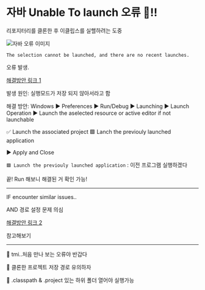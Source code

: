 # 자바 Unable To launch 오류 🤖‼️

리포지터리를 클론한 후 이클립스를 실핼하려는 도중

![자바 오류 이미지](C:\TIL\TIL\How-to\How_to_solve_UnableToLaunch_Java.assets\image-20220611003844481.png)

`The selection cannot be launched, and there are no recent launches.`

오류 발생.

[해결방안 링크 1](https://mozi.tistory.com/554)

발생 원인: 실행모드가 저장 되지 않아서라고 함

해결 방안: Windows ▶️ Preferences ▶️ Run/Debug ▶️ Launching
▶️ Launch Operation ▶️ Launch the aselected resource or active editor if not launchable

✅ Launch the associated project
🟩 Lanch the previouly launched application

▶️ Apply and Close

`🟩 Launch the previouly launched application`
: 이전 프로그램 실행하겠다

끝! Run 해보니 해결된 거 확인 가능!

---

IF encounter similar issues..

AND 경로 설정 문제 의심

[해결방안 링크 2](https://it-learn.tistory.com/16)

참고해보기

---

🥕 tmi..처음 만나 보는 오류야 반갑다

🥑 클론한 프로젝트 저장 경로 유의하자

🥔 .classpath & .project 있는 하위 폴더 열어야 실행가능
